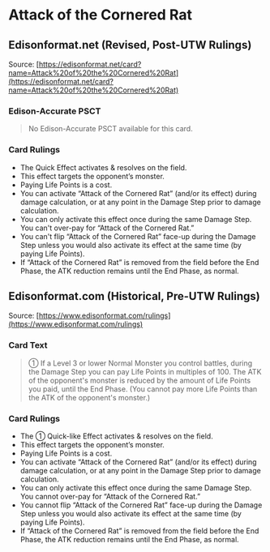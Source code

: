 # Attack of the Cornered Rat

## Edisonformat.net (Revised, Post-UTW Rulings)

Source: [https://edisonformat.net/card?name=Attack%20of%20the%20Cornered%20Rat](https://edisonformat.net/card?name=Attack%20of%20the%20Cornered%20Rat)

### Edison-Accurate PSCT

> No Edison-Accurate PSCT available for this card.

### Card Rulings

*   The Quick Effect activates & resolves on the field.
*   This effect targets the opponent’s monster.
*   Paying Life Points is a cost.
*   You can activate “Attack of the Cornered Rat” (and/or its effect) during damage calculation, or at any point in the Damage Step prior to damage calculation.
*   You can only activate this effect once during the same Damage Step. You can't over-pay for “Attack of the Cornered Rat.”
*   You can't flip “Attack of the Cornered Rat” face-up during the Damage Step unless you would also activate its effect at the same time (by paying Life Points).
*   If “Attack of the Cornered Rat” is removed from the field before the End Phase, the ATK reduction remains until the End Phase, as normal.


## Edisonformat.com (Historical, Pre-UTW Rulings)

Source: [https://www.edisonformat.com/rulings](https://www.edisonformat.com/rulings)

### Card Text

> ① If a Level 3 or lower Normal Monster you control battles, during the Damage Step you can pay Life Points in multiples of 100. The ATK of the opponent's monster is reduced by the amount of Life Points you paid, until the End Phase. (You cannot pay more Life Points than the ATK of the opponent's monster.)

### Card Rulings

*   The ① Quick-like Effect activates & resolves on the field.
*   This effect targets the opponent’s monster.
*   Paying Life Points is a cost.
*   You can activate “Attack of the Cornered Rat” (and/or its effect) during damage calculation, or at any point in the Damage Step prior to damage calculation.
*   You can only activate this effect once during the same Damage Step. You cannot over-pay for “Attack of the Cornered Rat.”
*   You cannot flip “Attack of the Cornered Rat” face-up during the Damage Step unless you would also activate its effect at the same time (by paying Life Points).
*   If “Attack of the Cornered Rat” is removed from the field before the End Phase, the ATK reduction remains until the End Phase, as normal.


